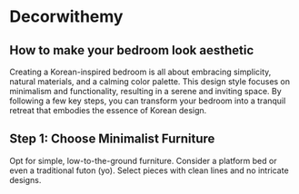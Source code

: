 # Decorwithemy
## How to make your bedroom look aesthetic
Creating a Korean-inspired bedroom is all about embracing simplicity, natural materials, and a calming color palette. This design style focuses on minimalism and functionality, resulting in a serene and inviting space. By following a few key steps, you can transform your bedroom into a tranquil retreat that embodies the essence of Korean design.
## Step 1: Choose Minimalist Furniture
Opt for simple, low-to-the-ground furniture.
Consider a platform bed or even a traditional futon (yo).
Select pieces with clean lines and no intricate designs.
